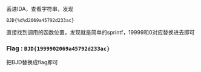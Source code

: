 丢进IDA，查看字符串，发现

`BJD{%d%d2069a45792d233ac}`

直接找到调用的函数位置，发现就是简单的sprintf，19999和0对应替换进去即可

### Flag  : `BJD{1999902069a45792d233ac}`

把BJD替换成flag即可